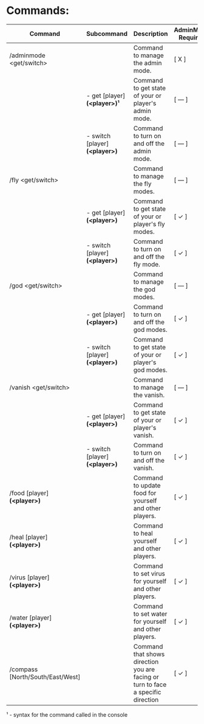 ﻿
# Commands:

| Command | Subcommand | Description | AdminMode Required | Command Actor  |
|--|--|--|--|--|
| /adminmode <get/switch> |  | Command to manage the admin mode. | [ X ] | [ Both ] |
|  | - get [player] **(\<player>)¹** | Command to get state of your or player's admin mode. | [ — ] | [ Both ] |
|  | - switch [player] **(\<player>)** | Command to turn on and off the admin mode. | [ — ] | [ Both ] |
| /fly <get/switch> |  | Command to manage the fly modes. | [ — ] | [ Both ] |
|  | - get [player] **(\<player>)** | Command to get state of your or player's fly modes. | [ ✓ ] | [ Both ] |
|  | - switch [player] **(\<player>)** | Command to turn on and off the fly mode. | [ ✓ ] | [ Both ] |
| /god <get/switch> |  | Command to manage the god modes. | [ — ] | [ Both ] |
|  | - get [player] **(\<player>)** | Command to turn on and off the god modes. | [ ✓ ] | [ Both ] |
|  | - switch [player] **(\<player>)** | Command to get state of your or player's god modes. | [ ✓ ] | [ Both ] |
| /vanish <get/switch> |  | Command to manage the vanish. | [ — ] | [ Both ] |
|  | - get [player] **(\<player>)** | Command to get state of your or player's vanish. | [ ✓ ] | [ Both ] |
|  | - switch [player] **(\<player>)** | Command to turn on and off the vanish. | [ ✓ ] | [ Both ] |
| /food [player] **(\<player>)** |  | Command to update food for yourself and other players. | [ ✓ ] | [ Both ] |
| /heal [player] **(\<player>)** |  | Command to heal yourself and other players. | [ ✓ ] | [ Both ] |
| /virus [player] **(\<player>)** |  | Command to set virus for yourself and other players. | [ ✓ ] | [ Both ] |
| /water [player] **(\<player>)** |  | Command to set water for yourself and other players. | [ ✓ ] | [ Both ] |
| /compass [North/South/East/West] |  | Command that shows direction you are facing or turn to face a specific direction | [ ✓ ] | [ Only UnturnedUser ] |

¹ - syntax for the command called in the console
